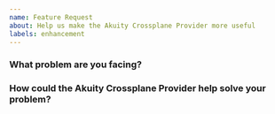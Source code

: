 ```yaml
---
name: Feature Request
about: Help us make the Akuity Crossplane Provider more useful
labels: enhancement
---
```

<!--
Thank you for helping to improve the Akuity Crossplane Provider!

Please be sure to search for open issues before raising a new one. We use issues
for bug reports and feature requests.
-->

### What problem are you facing?
<!--
Please tell us a little about your use case - it's okay if it's hypothetical!
Leading with this context helps frame the feature request so we can ensure we
implement it sensibly.
--->

### How could the Akuity Crossplane Provider help solve your problem?
<!--
Let us know how you think the Akuity Crossplane Provider could help with your use case. 
-->
